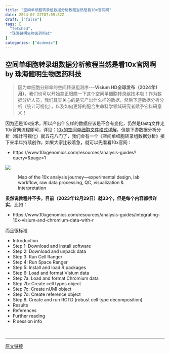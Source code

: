 ```yaml
---
title: "空间单细胞转录组数据分析教程当然是看10x官网啊"
date: 2024-07-22T07:59:52Z
draft: ["false"]
tags: [
  "fetched",
  "珠海健明生物医药科技"
]
categories: ["Acdemic"]
---
```

空间单细胞转录组数据分析教程当然是看10x官网啊 by 珠海健明生物医药科技
------
<div><section data-tool="mdnice编辑器" data-website="https://www.mdnice.com"><blockquote data-tool="mdnice编辑器"><p>因为单细胞分辨率的空间转录组测序---<strong>Visium HD全球发布（2024年1月）</strong>，我们也可以开始拿正眼瞧一下这个空间单细胞转录组技术啦！作为数据分析人员，我们其实关心的是它产出什么样的数据，然后下游数据分析分析（统计可视化），以及如何更好的配合生命科学领域研究者赋予它科研意义！</p></blockquote><p data-tool="mdnice编辑器">因为还是10x技术，所以产出什么样的数据应该是不会有变化，仍然是fastq文件走10x官网流程即可，详见：<a href="https://mp.weixin.qq.com/s?__biz=MzAxMDkxODM1Ng==&amp;mid=2247527318&amp;idx=1&amp;sn=31b9b7edfc17ce302eb5f77b3e345e7c&amp;scene=21#wechat_redirect" data-linktype="2">10x的空间单细胞文件格式详解</a>，但是下游数据分析分析（统计可视化）就五花八门了，我们会有一个《空间单细胞转录组数据分析》接下来半年持续创作，如果大家比较着急，就可以先看看10x官网：</p><ul data-tool="mdnice编辑器"><li><section>https://www.10xgenomics.com/resources/analysis-guides?query=&amp;page=1</section></li></ul><p><img data-galleryid="" data-imgfileid="100044138" data-ratio="0.44722222222222224" data-s="300,640" data-src="https://mmbiz.qpic.cn/mmbiz_png/cZNhZQ6j4wx8aV1HpGYyicaRSvUXiboRDfm7CFJXRaydrh8kIUamt9wmWmwcDjx50kFON2blWibYJdvpg4s0shSaQ/640?wx_fmt=png&amp;from=appmsg" data-type="png" data-w="1080" src="https://mmbiz.qpic.cn/mmbiz_png/cZNhZQ6j4wx8aV1HpGYyicaRSvUXiboRDfm7CFJXRaydrh8kIUamt9wmWmwcDjx50kFON2blWibYJdvpg4s0shSaQ/640?wx_fmt=png&amp;from=appmsg"></p><figure data-tool="mdnice编辑器"><figcaption>Map of the 10x analysis journey—experimental design, lab workflow, raw data processing, QC, visualization &amp; interpretation</figcaption></figure><p data-tool="mdnice编辑器"><strong>虽然说教程并不多，目前（2023年12月29日）就33个，但是每个内容都很详实</strong>，比如：</p><ul data-tool="mdnice编辑器"><li><section>https://www.10xgenomics.com/resources/analysis-guides/integrating-10x-visium-and-chromium-data-with-r</section></li></ul><p data-tool="mdnice编辑器">而且很标准</p><ul data-tool="mdnice编辑器"><li><section>Introduction</section></li><li><section>Step 1: Download and install software</section></li><li><section>Step 2: Download and unpack data</section></li><li><section>Step 3: Run Cell Ranger</section></li><li><section>Step 4: Run Space Ranger</section></li><li><section>Step 5: Install and load R packages</section></li><li><section>Step 6: Load and format Visium data</section></li><li><section>Step 7a: Load and format Chromium data</section></li><li><section>Step 7b: Create cell types object</section></li><li><section>Step 7c: Create nUMI object</section></li><li><section>Step 7d: Create reference object</section></li><li><section>Step 8: Create and run RCTD (robust cell type decomposition)</section></li><li><section>Results</section></li><li><section>References</section></li><li><section>Further reading</section></li><li><section>R session info</section></li></ul></section><p><br></p><p><mp-style-type data-value="3"></mp-style-type></p></div>  
<hr>
<a href="https://mp.weixin.qq.com/s/hX1eueb5m_ZRose69JM5_A",target="_blank" rel="noopener noreferrer">原文链接</a>
